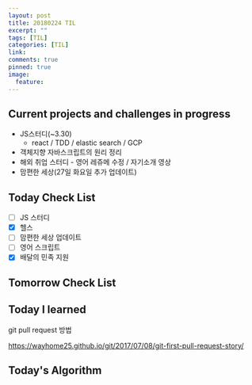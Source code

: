 ```yaml
---
layout: post
title: 20180224 TIL
excerpt: ""
tags: [TIL]
categories: [TIL]
link:
comments: true
pinned: true
image:
  feature:
---
```


## Current projects and challenges in progress

- JS스터디(~3.30)
  - react / TDD / elastic search / GCP 
- 객체지향 자바스크립트의 원리 정리
- 해외 취업 스터디 - 영어 레쥬메 수정 / 자기소개 영상
- 맘편한 세상(27일 화요일 추가 업데이트)

## Today Check List

- [ ] JS 스터디
- [x] 헬스
- [ ] 맘편한 세상 업데이트
- [ ] 영어 스크립트
- [x] 배달의 민족 지원

## Tomorrow Check List



## Today I learned

git pull request 방법

https://wayhome25.github.io/git/2017/07/08/git-first-pull-request-story/

## Today's Algorithm

